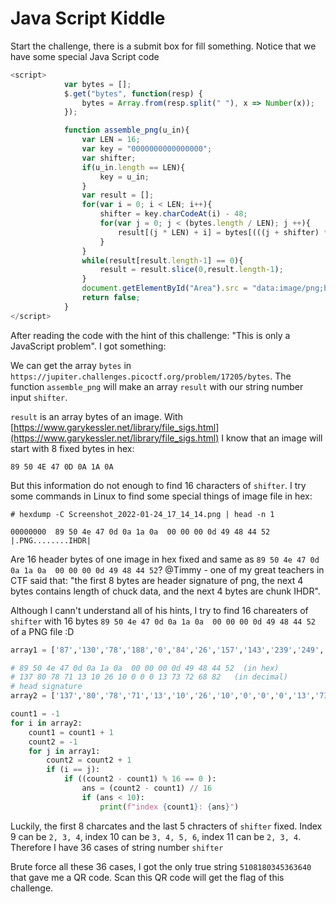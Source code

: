 # Java Script Kiddle

Start the challenge, there is a submit box for fill something. Notice that we have some special Java Script code

```js
<script>
			var bytes = [];
			$.get("bytes", function(resp) {
				bytes = Array.from(resp.split(" "), x => Number(x));
			});

			function assemble_png(u_in){
				var LEN = 16;
				var key = "0000000000000000";
				var shifter;
				if(u_in.length == LEN){
					key = u_in;
				}
				var result = [];
				for(var i = 0; i < LEN; i++){
					shifter = key.charCodeAt(i) - 48;
					for(var j = 0; j < (bytes.length / LEN); j ++){
						result[(j * LEN) + i] = bytes[(((j + shifter) * LEN) % bytes.length) + i]
					}
				}
				while(result[result.length-1] == 0){
					result = result.slice(0,result.length-1);
				}
				document.getElementById("Area").src = "data:image/png;base64," + btoa(String.fromCharCode.apply(null, new Uint8Array(result)));
				return false;
			}
</script>
```

After reading the code with the hint of this challenge: "This is only a JavaScript problem". I got something:

We can get the array `bytes` in `https://jupiter.challenges.picoctf.org/problem/17205/bytes`. The function `assemble_png` will make an array `result` with our string number input `shifter`.

`result` is an array bytes of an image. With [https://www.garykessler.net/library/file_sigs.html](https://www.garykessler.net/library/file_sigs.html) I know that an image will start with 8 fixed bytes in hex:

`89 50 4E 47 0D 0A 1A 0A`

But this information do not enough to find 16 characters of `shifter`. I try some commands in Linux to find some special things of image file in hex:

`# hexdump -C Screenshot_2022-01-24_17_14_14.png | head -n 1`

`00000000  89 50 4e 47 0d 0a 1a 0a  00 00 00 0d 49 48 44 52  |.PNG........IHDR|`

Are 16 header bytes of one image in hex fixed and same as  `89 50 4e 47 0d 0a 1a 0a  00 00 00 0d 49 48 44 52`? @Timmy - one of my great teachers in CTF said that: "the first 8 bytes are header signature of png, the next 4 bytes contains length of chuck data, and the next 4 bytes are chunk IHDR".

Although I cann't understand all of his hints, I try to find 16 chareaters of `shifter` with 16 bytes `89 50 4e 47 0d 0a 1a 0a  00 00 00 0d 49 48 44 52` of a PNG file :D

```py
array1 = ['87','130','78','188','0','84','26','157','143','239','249','82','248','212','239','82','195','80','1','207','13','6','1','0','119','243','73','193','78','36','133','108','85','0','0','14','0','186','68','0','0','222','0','243','0','24','174','163','126','0','133','252','137','177','121','10','0','0','0','237','73','63','0','100','96','20','3','224','59','171','16','114','0','0','0','69','0','68','68','147','137','179','110','112','74','121','238','65','1','0','156','0','155','0','95','120','0','233','226','40','78','194','248','44','84','0','208','13','41','72','138','59','164','98','71','0','209','0','99','176','97','120','202','0','135','192','54','101','64','252','81','71','205','10','243','133','30','22','125','237','3','93','90','42','73','221','25','114','243','0','116','22','4','3','59','75','188','119','169','221','161','184','178','2','73','73','231','45','14','99','102','153','166','178','206','54','127','84','240','191','220','10','163','81','64','206','128','132','102','197','72','127','239','253','78','93','8','22','239','207','146','111','143','239','27','243','28','0','173','159','196','48','247','28','84','98','63','52','171','214','214','26','233','254','65','106','111','59','73','255','148','111','103','91','20','206','222','70','252','199','161','124','245','188','102','81','159','119','174','51','190','243','55','243','156','249','124','125','2','143','191','27','119','139','126','88','18','247','171','227','72','66','54','251','0','80','171','146','113','173','4','79','211','216','214','122','119','115','225','45','24','54','44','76','43','253','5','235','104','248','96','8','229','200','75','64','233','217','23','87','40','254','187','107','181','200','181','233','181','81','231','171','165','82','254','196','239','51','43','114','170','73','249','50','114','201','138','64','11','203','155','192','249','226','35','188','156','223','40','217','67','75','100','45','93','102','169','13','34','197','80','175','210','128','137','201','167','45','140','82','171','56','212','17','126','113','139','229','127','223','181','15','0','116','221','186','219','230','56','233','31','15','249','74','119','152','44','41','226','60','35','253','172','97','32','137','233','165','35','181','104','80','217','56','186','205','212','15','64','81','230','230','153','62','251','251','47','151','141','108','32','25','65','11','253','119','201','147','243','11','31','247','233','54','126','217','136','141','191','226','137','213','131','239','100','145','151','150','119','124','159','203','190','63','18','170','210','175','122','223','223','114','124','59','93','245','177','100','15','57','63','239','165','144','13','149','32','198','39','52','53','113','97','91','186','76','91','74','207','133','208','0','245','241','245','73','122','193','223','159','82','175','241','159','231','205','24','92','75','11','247','77','55','170','7','95','127','143','96','207','242','142','153','226','242','93','163','110','185','26','188','4','178','102','159','97','53','58','186','172','239','6','78','215','65','156','90','150','112','205','73','76','149','163','159','242','45','147','16','210','49','254','82','126','200','30','62','190','230','2','86','171','181','197','185','132','170','153','82','191','154','235','147','55','57','92','252','48','207','118','191','170','253','53','127','94','143','122','230','254','154','151','186','55','160','132','126','57','183','217','129','181','95','255','35','223','50','70','77','107','100','203','17','61','163','17','227','147','182','184','79','126','239','28','115','159','254','111','90','250','14','206','185','137','187','141','231','211','241','249','39','99','131','95','210','50','147','241','95','127','103','239','113','165','223','164','245','35','231','132','166','220','241','207','67','178','148','29','156','94','194','74','222','110','0','243','107','158','173','214','210','249','84','66','107','40','0','203','138','164','0','241','9','109','147','207','85','29','204','0']

# 89 50 4e 47 0d 0a 1a 0a  00 00 00 0d 49 48 44 52  (in hex)
# 137 80 78 71 13 10 26 10 0 0 0 13 73 72 68 82   (in decimal)
# head signature
array2 = ['137','80','78','71','13','10','26','10','0','0','0','13','73','72','68','82']

count1 = -1
for i in array2:
    count1 = count1 + 1
    count2 = -1
    for j in array1:
        count2 = count2 + 1
        if (i == j):
            if ((count2 - count1) % 16 == 0 ):
                ans = (count2 - count1) // 16
                if (ans < 10):
                    print(f"index {count1}: {ans}")
```

Luckily, the first 8 charcates and the last 5 chracters of `shifter` fixed. Index 9 can be `2, 3, 4`, index 10 can be `3, 4, 5, 6`, index 11 can be `2, 3, 4`. Therefore I have 36 cases of string number `shifter`

Brute force all these 36 cases, I got the only true string `5108180345363640` that gave me a QR code. Scan this QR code will get the flag of this challenge.
